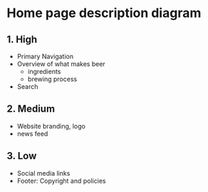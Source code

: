 # Home page description diagram

## 1. High

- Primary Navigation
- Overview of what makes beer
	- ingredients
	- brewing process
- Search

## 2. Medium

- Website branding, logo
- news feed

## 3. Low

- Social media links
- Footer: Copyright and policies